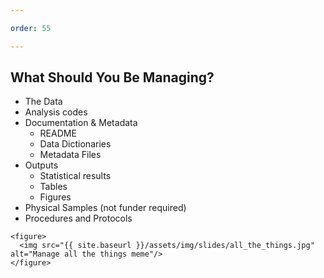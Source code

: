 ```yaml
---

order: 55

---
```


## What Should You Be Managing?

<div>
  <div class="smaller two-col left">
    <ul>
        <li class="fragment">The Data</li>
        <li class="fragment">Analysis codes</li>
        <li class="fragment">
            Documentation & Metadata
            <ul>
                <li>README</li>
                <li>Data Dictionaries</li>
                <li>Metadata Files</li>
            </ul>
        </li>
        <li class="fragment">
            Outputs
            <ul>
                <li>Statistical results</li>
                <li>Tables</li>
                <li>Figures</li>
            </ul>
        </li>
        <li class="fragment">Physical Samples (not funder required)</li>
        <li class="fragment">Procedures and Protocols</li>
    </ul>
  </div>
  
  <div class="two-col right">
  
    <figure>
      <img src="{{ site.baseurl }}/assets/img/slides/all_the_things.jpg" alt="Manage all the things meme"/>
    </figure>
  
  </div>
</div>




